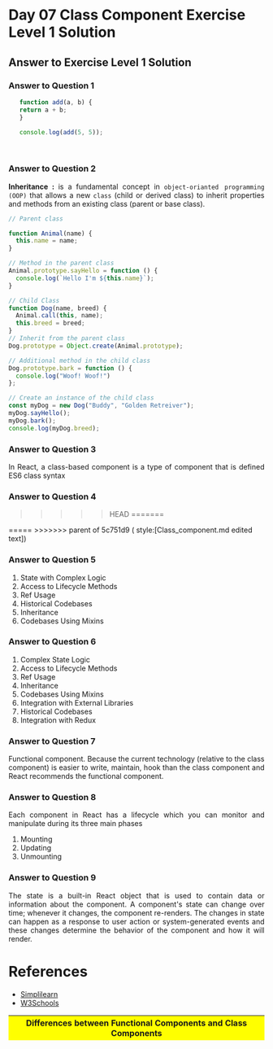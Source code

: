 # Day 07 Class Component Exercise Level 1 Solution
## Answer to Exercise Level 1 Solution
### Answer to Question 1
 ```javascript
    function add(a, b) {
    return a + b;
    }

    console.log(add(5, 5));
```
<br>

### Answer to Question 2

<p align="justify">
<strong> Inheritance : </strong>  is a fundamental concept in <code>object-orianted programming (OOP)</code> that allows a new <code>class</code> (child or derived class) to inherit properties and methods from an existing class (parent or base class). <br> 

```javascript
// Parent class

function Animal(name) {
  this.name = name;
}

// Method in the parent class
Animal.prototype.sayHello = function () {
  console.log(`Hello I'm ${this.name}`);
}

// Child Class
function Dog(name, breed) {
  Animal.call(this, name);
  this.breed = breed;
}
// Inherit from the parent class
Dog.prototype = Object.create(Animal.prototype);

// Additional method in the child class
Dog.prototype.bark = function () {
  console.log("Woof! Woof!")
};

// Create an instance of the child class
const myDog = new Dog("Buddy", "Golden Retreiver");
myDog.sayHello();
myDog.bark();
console.log(myDog.breed);
```
</p>

### Answer to Question 3
<p align="justify">In React, a class-based component is a type of component that is defined ES6 class syntax </p>

### Answer to Question 4
>>>>> HEAD
=======
<table style="background-color:pink">
  <thead>
    <tr>
      <th colspan="2" style="text-align:center; background-color:yellow;">Differences between Functional Components and Class Components </th>
    </tr>
  =====
>>>>>>> parent of 5c751d9 ( style:[Class_component.md edited text])


### Answer to Question 5
1. State with Complex Logic
2. Access to Lifecycle Methods
3. Ref Usage
4. Historical Codebases
5. Inheritance
6. Codebases Using Mixins

### Answer to Question 6
1. Complex State Logic
2. Access to Lifecycle Methods
3. Ref Usage
4. Inheritance
5. Codebases Using Mixins
6. Integration with External Libraries
7. Historical Codebases
8. Integration with Redux

### Answer to Question 7
<p align="justify">Functional component. Because the current technology (relative to the class component) is easier to write, maintain, hook than the class component and React recommends the functional component.</p>

### Answer to Question 8
<p align="justify">Each component in React has a lifecycle which you can monitor and manipulate during its three main phases <br>

1. Mounting
2. Updating
3. Unmounting
</p>

### Answer to Question 9
<p align="justify">The state is a built-in React object that is used to contain data or information about the component. A component's state can change over time; whenever it changes, the component re-renders. The changes in state can happen as a response to user action or system-generated events and these changes determine the behavior of the component and how it will render.</p>

# References
- [Simplilearn](https://www.simplilearn.com/tutorials/reactjs-tutorial/reactjs-state)
- [W3Schools](https://www.w3schools.com/react/react_lifecycle.asp)